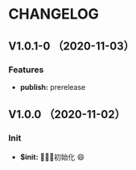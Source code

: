 <!--
 * @Author: @Guojufeng
 * @Date: 2020-06-06 10:38:24
 * @LastEditors: @Guojufeng
 * @LastEditTime: 2020-11-03 00:37:18
 * @FilePath: /Users/guojufeng/Documents/GitHub/xingorg1-ui/CHANGELOG.md
-->
# CHANGELOG
## V1.0.1-0 （2020-11-03）

### Features

* **publish:** prerelease

## V1.0.0 （2020-11-02）

### Init

* **\$init:** 🎉🎉🎉初始化 😄
